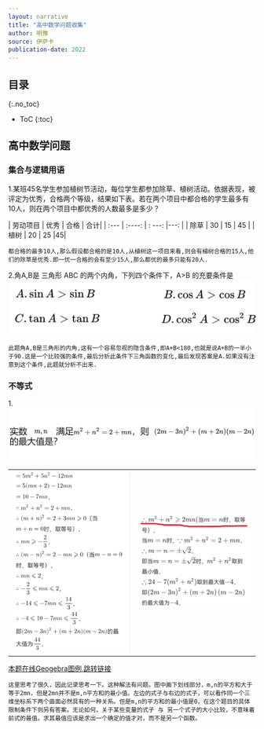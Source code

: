 ```yaml
---
layout: narrative
title: "高中数学问题收集"
author: 明豫
source: 伊萨卡
publication-date: 2022
---
```

## 目录
{:.no_toc}

* ToC
{:toc}


## 高中数学问题
### 集合与逻辑用语

1.某班45名学生参加植树节活动，每位学生都参加除草、植树活动。依据表现，被评定为优秀，合格两个等级，结果如下表。若在两个项目中都合格的学生最多有10人，则在两个项目中都优秀的人数最多是多少？

| 劳动项目    | 优秀 | 合格     | 合计|
| :---        |    :----:   |         : ---: |---: |
| 除草     | 30       | 15   | 45 |
| 植树   | 20        | 25     |45|

    都合格的最多10人,那么假设都合格的是10人,从植树这一项目来看,则会有植树合格的15人,他们的除草是优秀.即一优一合格的会有至少15人,那么都优的最多只能有20人.

2.角A,B是 三角形 ABC 的两个内角，下列四个条件下，A>B 的充要条件是
    ![](/assets/math-questions/multi-choices.png "选项")

    此题角A,B是三角形的内角,这有一个容易忽视的隐含条件,即A+B<180,也就是说A+B的一半小于90.这是一个比较强的条件,最后分析此条件下三角函数的变化,最后发现答案是A.如果没有注意到这个条件,此题就分析不出来.

### 不等式
1.![](/assets/math-questions/003.png "不等式")

<table>
    <tr>
        <td><img width="290" src="/assets/math-questions/ans001.jpg"/></td>
        <td><img width="280" src="/assets/math-questions/ans002.jpg"/></td>
    </tr>
</table>

[本题在线Geogebra图例,跳转链接](https://www.geogebra.org/m/fxe4ykud "不等式")

    这里思考了很久，因此记录思考一下。这种解法有问题。图中画下划线部分，m,n的平方和大于等于2mn，但是2mn并不是m,n平方和的最小值。左边的式子与右边的式子，可以看作同一个三维坐标系下两个曲面必然具有的一种关系。但是m,n的平方和的最小值是0，在这个题目的具体限制条件下则另有答案。无论如何，关于某些变量的式子 与 另一个式子的大小比较，不意味着前式的最值。求其最值应该是求出一个确定的值才对，而不是另一个函数。



<!-- ## Editor's note
<a id="title-page" />

<p class="centered large">NARRATIVE<br>OF THE<br>LIFE<br>OF</p>
<br>
<p class="centered larger">FREDERICK DOUGLASS</p>

<p class="centered large">AN<br>AMERICAN SLAVE.<br>WRITTEN BY HIMSELF.</p>
<br>

<p class="centered">BOSTON</p>

<p class="centered">PUBLISHED AT THE ANTI-SLAVERY OFFICE,<br>NO. 25 CORNHILL<br>1845</p>

<p class="centered small">ENTERED, ACCORDING TO ACT OF CONGRESS,<br>IN THE YEAR 1845<br>BY FREDERICK DOUGLASS,<br>IN THE CLERK'S OFFICE OF THE DISTRICT COURT<br>OF MASSACHUSETTS.</p>

--- -->


<!-- ## 早上

早上7点起床。相应的晚上11点前要睡觉。

睡觉是一天中最重要的事情，它保证我们能在第二天有充足的精力与愉悦的心情去工作学习、娱乐。
因此我要格外注意自己的睡眠时长与睡眠质量。如果睡眠质量足够好，8小时的睡眠就绰绰有余。
那么如何保证自己的睡眠质量呢？

早上起床第一件事往往是看手机，但是这样不好。现代人对手机的依赖过于严重，这种依赖几乎能和烟瘾媲美。
我都快三十的人了，自己要管住自己的心。早上起来要做的事，按照之前间歇性实施过的作息表，我想应该是这个样子的：
**先坐起来清醒一下，再冥想十分钟左右，然后站站桩、活动活动筋骨，最后是洗漱一下准备吃早餐**。整个过程，除了最后
洗漱吃早餐的步骤，其余步骤不应该夹杂任何东西，我就是要在那一天的初始将心静下来，将身体唤醒过来。不需要手机，也不需要
想昨天还有什么糟心事没做。洗漱吃早餐的时候会打开手机**听一下圣经**。

---

## 上午

8点到12点，4个小时。工作，。 -->




